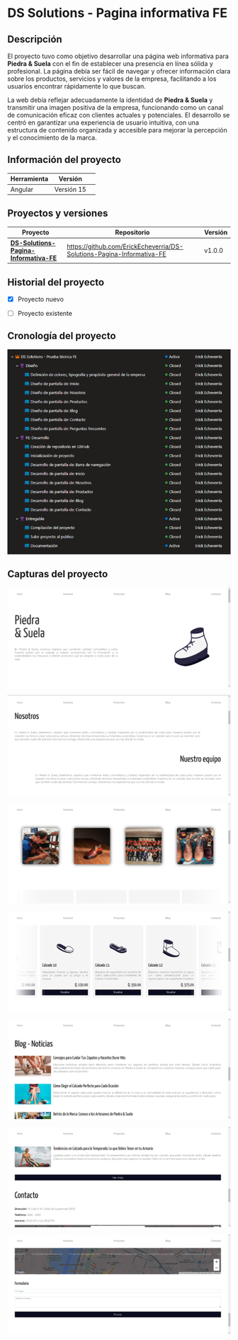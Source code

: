 # DS Solutions - Pagina informativa FE



## Descripción

El proyecto tuvo como objetivo desarrollar una página web informativa para **Piedra & Suela** con el fin de establecer una presencia en línea sólida y profesional. La página debía ser fácil de navegar y ofrecer información clara sobre los productos, servicios y valores de la empresa, facilitando a los usuarios encontrar rápidamente lo que buscan.

La web debía reflejar adecuadamente la identidad de **Piedra & Suela** y transmitir una imagen positiva de la empresa, funcionando como un canal de comunicación eficaz con clientes actuales y potenciales. El desarrollo se centró en garantizar una experiencia de usuario intuitiva, con una estructura de contenido organizada y accesible para mejorar la percepción y el conocimiento de la marca.



## Información del proyecto

| Herramienta | Versión    |      |
| ----------- | ---------- | ---- |
| Angular     | Versión 15 |      |



## Proyectos y versiones

| Proyecto                                                     | Repositorio                                                  | Versión |
| ------------------------------------------------------------ | ------------------------------------------------------------ | ------- |
| **[DS-Solutions-Pagina-Informativa-FE](https://github.com/ErickEcheverria/DS-Solutions-Pagina-Informativa-FE)** | https://github.com/ErickEcheverria/DS-Solutions-Pagina-Informativa-FE | v1.0.0  |



## Historial del proyecto

- [x] Proyecto nuevo
- [ ] Proyecto existente



## Cronología del proyecto

![image-20240908232757422](https://github.com/ErickEcheverria/DS-Solutions-Pagina-Informativa-FE/blob/v1.0.0/images/image-20240908232757422.png)



## Capturas del proyecto

![image-20240908233310435](https://github.com/ErickEcheverria/DS-Solutions-Pagina-Informativa-FE/blob/v1.0.0/images/image-20240908233310435.png)

![image-20240908233350558](https://github.com/ErickEcheverria/DS-Solutions-Pagina-Informativa-FE/blob/v1.0.0/images/image-20240908233350558.png)

![image-20240908233717853](https://github.com/ErickEcheverria/DS-Solutions-Pagina-Informativa-FE/blob/v1.0.0/images/image-20240908233717853.png)

![image-20240908233744638](https://github.com/ErickEcheverria/DS-Solutions-Pagina-Informativa-FE/blob/v1.0.0/images/image-20240908233744638.png)

![image-20240908233814471](https://github.com/ErickEcheverria/DS-Solutions-Pagina-Informativa-FE/blob/v1.0.0/images/image-20240908233814471.png)

![image-20240908233843536](https://github.com/ErickEcheverria/DS-Solutions-Pagina-Informativa-FE/blob/v1.0.0/images/image-20240908233843536.png)

![image-20240908233915335](https://github.com/ErickEcheverria/DS-Solutions-Pagina-Informativa-FE/blob/v1.0.0/images/image-20240908233915335.png)
